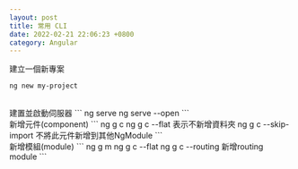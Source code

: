 ```yaml
---
layout: post
title: 常用 CLI
date: 2022-02-21 22:06:23 +0800
category: Angular
---
```

建立一個新專案
```
ng new my-project
```
<br>
建置並啟動伺服器
```
ng serve
ng serve --open  
```      
<br>
新增元件(component)
```
ng g c
ng g c --flat         表示不新增資料夾	
ng g c --skip-import  不將此元件新增到其他NgModule 
```
<br>
新增模組(module)
```
ng g m
ng g c --flat
ng g c --routing      新增routing module
```